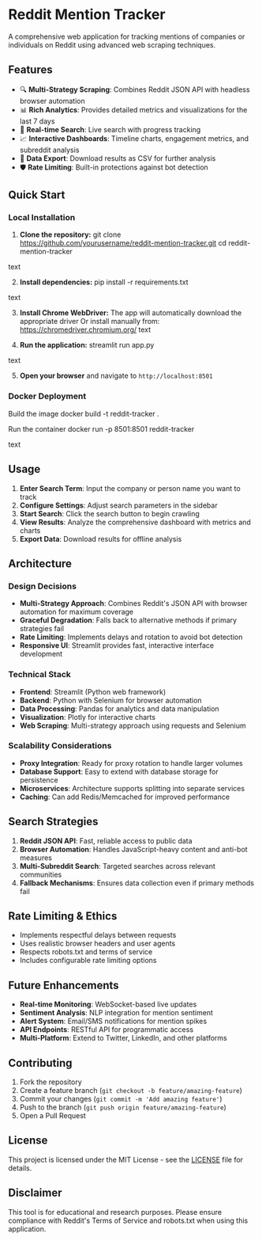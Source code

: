 # Reddit Mention Tracker

A comprehensive web application for tracking mentions of companies or individuals on Reddit using advanced web scraping techniques.

## Features

- 🔍 **Multi-Strategy Scraping**: Combines Reddit JSON API with headless browser automation
- 📊 **Rich Analytics**: Provides detailed metrics and visualizations for the last 7 days
- 🚀 **Real-time Search**: Live search with progress tracking
- 📈 **Interactive Dashboards**: Timeline charts, engagement metrics, and subreddit analysis
- 💾 **Data Export**: Download results as CSV for further analysis
- 🛡️ **Rate Limiting**: Built-in protections against bot detection

## Quick Start

### Local Installation

1. **Clone the repository:**
git clone https://github.com/yourusername/reddit-mention-tracker.git
cd reddit-mention-tracker

text

2. **Install dependencies:**
pip install -r requirements.txt

text

3. **Install Chrome WebDriver:**
The app will automatically download the appropriate driver
Or install manually from: https://chromedriver.chromium.org/
text

4. **Run the application:**
streamlit run app.py

text

5. **Open your browser** and navigate to `http://localhost:8501`

### Docker Deployment

Build the image
docker build -t reddit-tracker .

Run the container
docker run -p 8501:8501 reddit-tracker

text

## Usage

1. **Enter Search Term**: Input the company or person name you want to track
2. **Configure Settings**: Adjust search parameters in the sidebar
3. **Start Search**: Click the search button to begin crawling
4. **View Results**: Analyze the comprehensive dashboard with metrics and charts
5. **Export Data**: Download results for offline analysis

## Architecture

### Design Decisions

- **Multi-Strategy Approach**: Combines Reddit's JSON API with browser automation for maximum coverage
- **Graceful Degradation**: Falls back to alternative methods if primary strategies fail
- **Rate Limiting**: Implements delays and rotation to avoid bot detection
- **Responsive UI**: Streamlit provides fast, interactive interface development

### Technical Stack

- **Frontend**: Streamlit (Python web framework)
- **Backend**: Python with Selenium for browser automation
- **Data Processing**: Pandas for analytics and data manipulation
- **Visualization**: Plotly for interactive charts
- **Web Scraping**: Multi-strategy approach using requests and Selenium

### Scalability Considerations

- **Proxy Integration**: Ready for proxy rotation to handle larger volumes
- **Database Support**: Easy to extend with database storage for persistence
- **Microservices**: Architecture supports splitting into separate services
- **Caching**: Can add Redis/Memcached for improved performance

## Search Strategies

1. **Reddit JSON API**: Fast, reliable access to public data
2. **Browser Automation**: Handles JavaScript-heavy content and anti-bot measures
3. **Multi-Subreddit Search**: Targeted searches across relevant communities
4. **Fallback Mechanisms**: Ensures data collection even if primary methods fail

## Rate Limiting & Ethics

- Implements respectful delays between requests
- Uses realistic browser headers and user agents
- Respects robots.txt and terms of service
- Includes configurable rate limiting options

## Future Enhancements

- **Real-time Monitoring**: WebSocket-based live updates
- **Sentiment Analysis**: NLP integration for mention sentiment
- **Alert System**: Email/SMS notifications for mention spikes
- **API Endpoints**: RESTful API for programmatic access
- **Multi-Platform**: Extend to Twitter, LinkedIn, and other platforms

## Contributing

1. Fork the repository
2. Create a feature branch (`git checkout -b feature/amazing-feature`)
3. Commit your changes (`git commit -m 'Add amazing feature'`)
4. Push to the branch (`git push origin feature/amazing-feature`)
5. Open a Pull Request

## License

This project is licensed under the MIT License - see the [LICENSE](LICENSE) file for details.

## Disclaimer

This tool is for educational and research purposes. Please ensure compliance with Reddit's Terms of Service and robots.txt when using this application.
